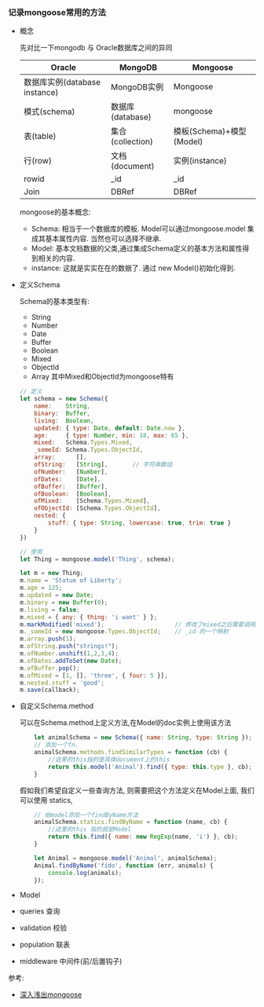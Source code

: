 
### 记录mongoose常用的方法

- 概念

    先对比一下mongodb 与 Oracle数据库之间的异同

    | Oracle | MongoDB | Mongoose |
    | ------ | ------ | ------ |
    | 数据库实例(database instance) | MongoDB实例 |Mongoose |
    |模式(schema) | 数据库(database) | mongoose |
    |表(table) | 集合(collection) | 模板(Schema)+模型(Model) |
    |行(row) | 文档(document) | 实例(instance) |
    |rowid | _id | _id |
    | Join | DBRef | DBRef |

    mongoose的基本概念:
    - Schema: 相当于一个数据库的模板. Model可以通过mongoose.model 集成其基本属性内容. 当然也可以选择不继承.
    - Model: 基本文档数据的父类,通过集成Schema定义的基本方法和属性得到相关的内容.
    - instance: 这就是实实在在的数据了. 通过 new Model()初始化得到.



- 定义Schema

    Schema的基本类型有:
    - String
    - Number
    - Date
    - Buffer
    - Boolean
    - Mixed
    - ObjectId
    - Array
    其中Mixed和ObjectId为mongoose特有

    ```javascript
    // 定义
    let schema = new Schema({
        name:    String,
        binary:  Buffer,
        living:  Boolean,
        updated: { type: Date, default: Date.now },
        age:     { type: Number, min: 18, max: 65 },
        mixed:   Schema.Types.Mixed,
        _someId: Schema.Types.ObjectId,
        array:      [],
        ofString:   [String],       // 字符串数组
        ofNumber:   [Number],
        ofDates:    [Date],
        ofBuffer:   [Buffer],
        ofBoolean:  [Boolean],
        ofMixed:    [Schema.Types.Mixed],
        ofObjectId: [Schema.Types.ObjectId],
        nested: {
            stuff: { type: String, lowercase: true, trim: true }
        }
    })

    // 使用
    let Thing = mongoose.model('Thing', schema);

    let m = new Thing;
    m.name = 'Statue of Liberty';
    m.age = 125;
    m.updated = new Date;
    m.binary = new Buffer(0);
    m.living = false;
    m.mixed = { any: { thing: 'i want' } };
    m.markModified('mixed');                    // 修改了mixed之后需要调用markModified(path)才会生效
    m._someId = new mongoose.Types.ObjectId;    // _id 的一个映射
    m.array.push(1);
    m.ofString.push("strings!");
    m.ofNumber.unshift(1,2,3,4);
    m.ofDates.addToSet(new Date);
    m.ofBuffer.pop();
    m.ofMixed = [1, [], 'three', { four: 5 }];
    m.nested.stuff = 'good';
    m.save(callback);
    ```



- 自定义Schema.method

    可以在Schema.method上定义方法,在Model的doc实例上使用该方法
    ```javascript
        let animalSchema = new Schema({ name: String, type: String });
        // 添加一个fn. 
        animalSchema.methods.findSimilarTypes = function (cb) {
            //这里的this指的是具体document上的this
            return this.model('Animal').find({ type: this.type }, cb);
        }
    ```

    假如我们希望自定义一些查询方法, 则需要把这个方法定义在Model上面, 我们可以使用 statics,
    ```javascript
        // 给model添加一个findByName方法
        animalSchema.statics.findByName = function (name, cb) {
            //这里的this 指的就是Model
            return this.find({ name: new RegExp(name, 'i') }, cb);
        }

        let Animal = mongoose.model('Animal', animalSchema);
        Animal.findByName('fido', function (err, animals) {
            console.log(animals);
        });
    ```

- Model



- queries  查询



- validation 校验




- population 联表



- middleware 中间件(前/后置钩子)


参考:

- [深入浅出mongoose](https://www.cnblogs.com/chris-oil/p/9142795.html)
